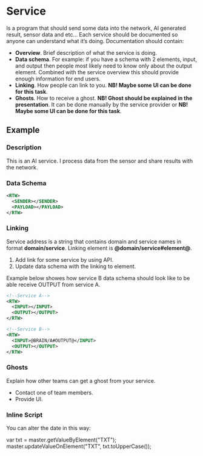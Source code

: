 # Service

Is a program that should send some data into the network, AI generated result, sensor data and etc... Each service should be documented so anyone can understand what it’s doing. Documentation should contain:

  - **Overview**. Brief description of what the service is doing.
  - **Data schema**. For example: if you have a schema with 2 elements, input, and output then people most likely need to know only about the output element. Combined with the service overview this should provide enough information for end users.
  - **Linking**. How people can link to you. **NB! Maybe some UI can be done for this task**.
  - **Ghosts**. How to receive a ghost. **NB! Ghost should be explained in the presentation**. It can be done manually by the service provider or **NB! Maybe some UI can be done for this task**.
  
## Example

### Description

This is an AI service. I process data from the sensor and share results with the network.

### Data Schema

```xml
<RTW>
  <SENDER></SENDER>
  <PAYLOAD></PAYLOAD>
</RTW>
```

### Linking

Service address is a string that contains domain and service names in format **domain/service**.
Linking element is **@domain/service#element@**.

  1. Add link for some service by using API.
  2. Update data schema with the linking to element.
  
Example below showes how service B data schema should look like to be able receive OUTPUT from service A.

```xml
<!--Service A-->
<RTW>
  <INPUT></INPUT>
  <OUTPUT></OUTPUT>
</RTW>

<!--Service B-->
<RTW>
  <INPUT>@BRAIN/A#OUTPUT@</INPUT>
  <OUTPUT></OUTPUT>
</RTW>
```

### Ghosts

Explain how other teams can get a ghost from your service.

  - Contact one of team members.
  - Provide UI.

### Inline Script

You can alter the date in this way:

var txt = master.getValueByElement("TXT");
master.updateValueOnElement("TXT", txt.toUpperCase());


